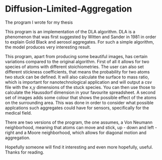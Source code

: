 # Diffusion-Limited-Aggregation
The program I wrote for my thesis

This program is an implementation of the DLA algorithm. DLA is a phenomenon that was first suggested by Witten and Sander in 1981 in order to explain Gold Black 
and aerosol aggregates. For such a simple algorithm, the model produces very interesting result. 

This program, apart from producing some beautiful images, has certain variations compared to the original algorithm. First of all it allows for two species of
atoms with different stoichiometries. The user can also set different stickness coefficients, that means the probability for two atoms two stuck can be defined. 
It will also calculate the surface to mass ratio, which is important for nanotechnological application and will output a csv file with the x,y dimensions of the
stuck species. You can then use those to calculate the Haussdorf dimension in your favourite spreadsheet. A second set of images adds some colour that shows the possible effect of the atoms on the surrounding area. This was done in order to consider what possible applcations such aggregates could have for sensors, 
specifically for the medical field. 

There are two versions of the program, the one assumes, a Von Neumann neighborhood, meaning that atoms can move and stick, up - down and left - right and a
Moore neighborhood, which allows for diagonal motion and aggregation. 

Hopefully someone will find it interesting and even more hopefully, useful. 
Thanks for reading. 
